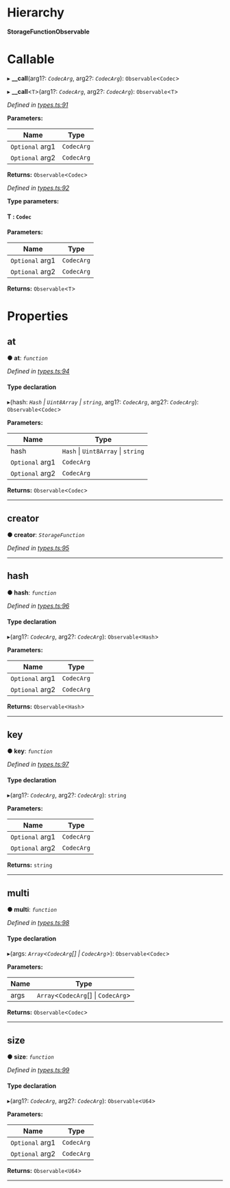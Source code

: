 

# Hierarchy

**StorageFunctionObservable**

# Callable
▸ **__call**(arg1?: *`CodecArg`*, arg2?: *`CodecArg`*): `Observable`<`Codec`>

▸ **__call**<`T`>(arg1?: *`CodecArg`*, arg2?: *`CodecArg`*): `Observable`<`T`>

*Defined in [types.ts:91](https://github.com/polkadot-js/api/blob/9d00dce/packages/api/src/types.ts#L91)*

**Parameters:**

| Name | Type |
| ------ | ------ |
| `Optional` arg1 | `CodecArg` |
| `Optional` arg2 | `CodecArg` |

**Returns:** `Observable`<`Codec`>

*Defined in [types.ts:92](https://github.com/polkadot-js/api/blob/9d00dce/packages/api/src/types.ts#L92)*

**Type parameters:**

#### T :  `Codec`
**Parameters:**

| Name | Type |
| ------ | ------ |
| `Optional` arg1 | `CodecArg` |
| `Optional` arg2 | `CodecArg` |

**Returns:** `Observable`<`T`>

# Properties

<a id="at"></a>

##  at

**● at**: *`function`*

*Defined in [types.ts:94](https://github.com/polkadot-js/api/blob/9d00dce/packages/api/src/types.ts#L94)*

#### Type declaration
▸(hash: *`Hash` \| `Uint8Array` \| `string`*, arg1?: *`CodecArg`*, arg2?: *`CodecArg`*): `Observable`<`Codec`>

**Parameters:**

| Name | Type |
| ------ | ------ |
| hash | `Hash` \| `Uint8Array` \| `string` |
| `Optional` arg1 | `CodecArg` |
| `Optional` arg2 | `CodecArg` |

**Returns:** `Observable`<`Codec`>

___
<a id="creator"></a>

##  creator

**● creator**: *`StorageFunction`*

*Defined in [types.ts:95](https://github.com/polkadot-js/api/blob/9d00dce/packages/api/src/types.ts#L95)*

___
<a id="hash"></a>

##  hash

**● hash**: *`function`*

*Defined in [types.ts:96](https://github.com/polkadot-js/api/blob/9d00dce/packages/api/src/types.ts#L96)*

#### Type declaration
▸(arg1?: *`CodecArg`*, arg2?: *`CodecArg`*): `Observable`<`Hash`>

**Parameters:**

| Name | Type |
| ------ | ------ |
| `Optional` arg1 | `CodecArg` |
| `Optional` arg2 | `CodecArg` |

**Returns:** `Observable`<`Hash`>

___
<a id="key"></a>

##  key

**● key**: *`function`*

*Defined in [types.ts:97](https://github.com/polkadot-js/api/blob/9d00dce/packages/api/src/types.ts#L97)*

#### Type declaration
▸(arg1?: *`CodecArg`*, arg2?: *`CodecArg`*): `string`

**Parameters:**

| Name | Type |
| ------ | ------ |
| `Optional` arg1 | `CodecArg` |
| `Optional` arg2 | `CodecArg` |

**Returns:** `string`

___
<a id="multi"></a>

##  multi

**● multi**: *`function`*

*Defined in [types.ts:98](https://github.com/polkadot-js/api/blob/9d00dce/packages/api/src/types.ts#L98)*

#### Type declaration
▸(args: *`Array`<`CodecArg`[] \| `CodecArg`>*): `Observable`<`Codec`>

**Parameters:**

| Name | Type |
| ------ | ------ |
| args | `Array`<`CodecArg`[] \| `CodecArg`> |

**Returns:** `Observable`<`Codec`>

___
<a id="size"></a>

##  size

**● size**: *`function`*

*Defined in [types.ts:99](https://github.com/polkadot-js/api/blob/9d00dce/packages/api/src/types.ts#L99)*

#### Type declaration
▸(arg1?: *`CodecArg`*, arg2?: *`CodecArg`*): `Observable`<`U64`>

**Parameters:**

| Name | Type |
| ------ | ------ |
| `Optional` arg1 | `CodecArg` |
| `Optional` arg2 | `CodecArg` |

**Returns:** `Observable`<`U64`>

___

